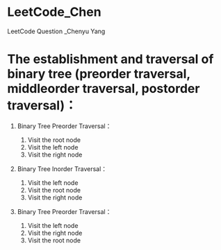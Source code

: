 # LeetCode_Chen
LeetCode Question _Chenyu Yang

# The establishment and traversal of binary tree (preorder traversal, middleorder traversal, postorder traversal)：

1. Binary Tree Preorder Traversal：
   1. Visit the root node 
   2. Visit the left node
   3. Visit the right node
  
2. Binary Tree Inorder Traversal：
   1. Visit the left node 
   2. Visit the root node
   3. Visit the right node
  
3. Binary Tree Preorder Traversal：
   1. Visit the left node 
   2. Visit the right node 
   3. Visit the root node
